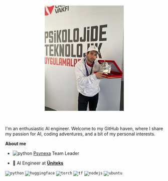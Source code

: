 <p align="center"><a href="https://anuraghazra.github.io"><img width="50%" height="50%" alt="Hello, I'm Anurag. I do open source!" src="./me.jpeg" /></a></p>

<br />

I'm an enthusiastic AI engineer. Welcome to my GitHub haven, where I share my passion for AI, coding adventures, and a bit of my personal interests.


**About me**

-  <img height="20" alt="python" src="https://media.licdn.com/dms/image/D4D0BAQHFOLYZnDa3Wg/company-logo_200_200/0/1719255771086/psynexa_team_logo?e=1731542400&v=beta&t=iTgoxgoVe6cEHXGXC6ogVH1QEaPz27iv2qpEh8wjoHM"> [Psynexa](https://www.linkedin.com/company/psynexa-team/?viewAsMember=true) Team Leader

- 💼 AI Engineer at <b>[Üniteks](https://www.uniteks.com.tr/)</b>

<code><img height="50" alt="python" src="https://media4.giphy.com/media/KAq5w47R9rmTuvWOWa/giphy.gif"></code>
<code><img height="50" alt="huggingface" src="https://huggingface.co/datasets/HuggingfaceStore/images/resolve/main/animated-logo.gif"></code>
<code><img height="50" alt="torch" src="https://pytorch.org/assets/images/quantization-practice/hero.gif"></code>
<code><img height="50" alt="tf" src="https://miro.medium.com/v2/resize:fit:850/1*cWFpj7Fp3BgLRC-fz5KUpw.gif"></code>
<code><img height="50" alt="nodejs" src="https://user-images.githubusercontent.com/97989643/224550089-f2541ade-c5c6-4afa-8538-51a8dda4e23b.gif"></code>
<code><img height="50" alt="ubuntu" src="https://images-wixmp-ed30a86b8c4ca887773594c2.wixmp.com/f/0182a5cd-bef4-4ef8-b980-3fb20327f47e/d5t16np-ebddcf28-bbea-49f8-bcb8-b0f8bad442c5.gif?token=eyJ0eXAiOiJKV1QiLCJhbGciOiJIUzI1NiJ9.eyJzdWIiOiJ1cm46YXBwOjdlMGQxODg5ODIyNjQzNzNhNWYwZDQxNWVhMGQyNmUwIiwiaXNzIjoidXJuOmFwcDo3ZTBkMTg4OTgyMjY0MzczYTVmMGQ0MTVlYTBkMjZlMCIsIm9iaiI6W1t7InBhdGgiOiJcL2ZcLzAxODJhNWNkLWJlZjQtNGVmOC1iOTgwLTNmYjIwMzI3ZjQ3ZVwvZDV0MTZucC1lYmRkY2YyOC1iYmVhLTQ5ZjgtYmNiOC1iMGY4YmFkNDQyYzUuZ2lmIn1dXSwiYXVkIjpbInVybjpzZXJ2aWNlOmZpbGUuZG93bmxvYWQiXX0.kV5wQGbsFqfzZKZscXQQKQsQ-t4LMza2mzhetOeNFPI"></code>    
